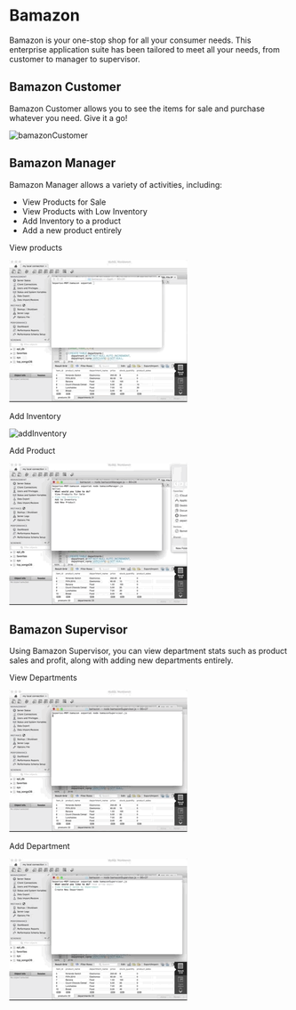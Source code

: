 # Bamazon

Bamazon is your one-stop shop for all your consumer needs. This enterprise application suite has been tailored to meet all your needs, from customer to manager to supervisor.

## Bamazon Customer

Bamazon Customer allows you to see the items for sale and purchase whatever you need. Give it a go!

![bamazonCustomer](/images/bamazonCustomer.gif)

## Bamazon Manager

Bamazon Manager allows a variety of activities, including:

- View Products for Sale
- View Products with Low Inventory
- Add Inventory to a product
- Add a new product entirely

View products

![bamazonManagerView](/images/bamazonManagerView.gif)

Add Inventory

![addInventory](/images/addInventory.gif)

Add Product

![addProduct](/images/addProduct.gif)

## Bamazon Supervisor

Using Bamazon Supervisor, you can view department stats such as product sales and profit, along with adding new departments entirely.

View Departments

![viewDepartments](/images/viewDepartments.gif)

Add Department

![addDepartment](/images/addDepartment.gif)